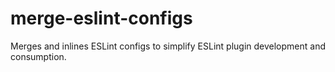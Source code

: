 # merge-eslint-configs

Merges and inlines ESLint configs to simplify ESLint plugin development and
consumption.

